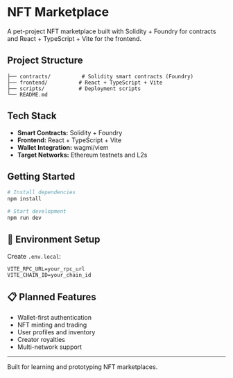 # NFT Marketplace

A pet-project NFT marketplace built with Solidity + Foundry for contracts and React + TypeScript + Vite for the frontend.

## Project Structure

```
├── contracts/          # Solidity smart contracts (Foundry)
├── frontend/          # React + TypeScript + Vite
├── scripts/           # Deployment scripts
└── README.md
```

## Tech Stack

- **Smart Contracts:** Solidity + Foundry
- **Frontend:** React + TypeScript + Vite
- **Wallet Integration:** wagmi/viem
- **Target Networks:** Ethereum testnets and L2s

## Getting Started

```bash
# Install dependencies
npm install

# Start development
npm run dev
```

## 🔧 Environment Setup

Create `.env.local`:
```env
VITE_RPC_URL=your_rpc_url
VITE_CHAIN_ID=your_chain_id
```

## 📋 Planned Features

- Wallet-first authentication
- NFT minting and trading
- User profiles and inventory
- Creator royalties
- Multi-network support

---

Built for learning and prototyping NFT marketplaces.
